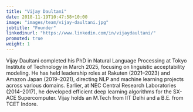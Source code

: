 ```yaml
---
title: "Vijay Daultani"
date: 2018-11-19T10:47:58+10:00
image: "images/team/vijay-daultani.jpg"
jobtitle: "Founder"
linkedinurl: "https://www.linkedin.com/in/vijaydaultani/"
promoted: true
weight: 1
---
```


Vijay Daultani completed his PhD in Natural Language Processing at Tokyo Institute of Technology in March 2025, focusing on linguistic acceptability modeling. He has held leadership roles at Rakuten (2021–2023) and Amazon Japan (2019–2021), directing NLP and machine learning projects across various domains. Earlier, at NEC Central Research Laboratories (2014–2017), he developed efficient deep learning algorithms for the SX-ACE Supercomputer. Vijay holds an M.Tech from IIT Delhi and a B.E. from TCET Indore.